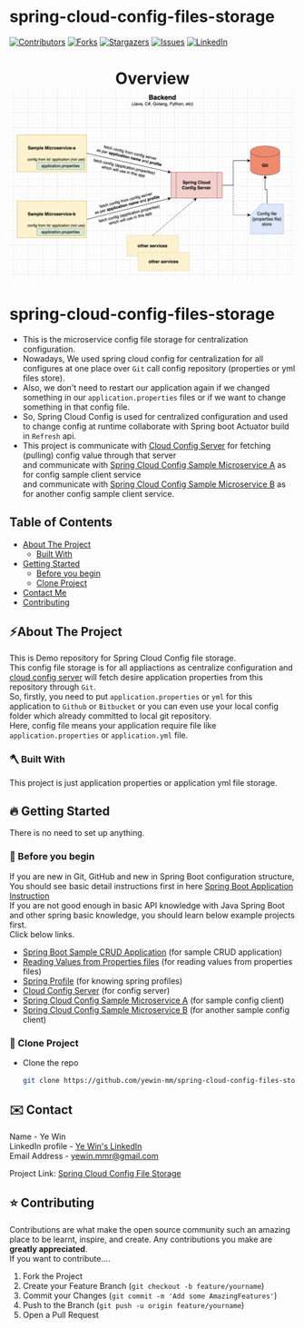 # spring-cloud-config-files-storage
<!-- PROJECT SHIELDS -->

<!--
*** I'm using markdown "reference style" links for readability.
*** Reference links are enclosed in brackets [ ] instead of parentheses ( ).
*** See the bottom of this document for the declaration of the reference variables
*** for contributors-url, forks-url, etc. This is an optional, concise syntax you may use.
*** https://www.markdownguide.org/basic-syntax/#reference-style-links
-->
[![Contributors][contributors-shield]][contributors-url]
[![Forks][forks-shield]][forks-url]
[![Stargazers][stars-shield]][stars-url]
[![Issues][issues-shield]][issues-url]
[![LinkedIn][linkedin-shield]][linkedin-url]

<!-- MARKDOWN LINKS & IMAGES -->
<!-- https://www.markdownguide.org/basic-syntax/#reference-style-links -->
[contributors-shield]: https://img.shields.io/github/contributors/yewin-mm/spring-cloud-config-files-storage.svg?style=for-the-badge
[contributors-url]: https://github.com/yewin-mm/spring-cloud-config-files-storage/graphs/contributors
[forks-shield]: https://img.shields.io/github/forks/yewin-mm/spring-cloud-config-files-storage.svg?style=for-the-badge
[forks-url]: https://github.com/yewin-mm/spring-cloud-config-files-storage/network/members
[stars-shield]: https://img.shields.io/github/stars/yewin-mm/spring-cloud-config-files-storage.svg?style=for-the-badge
[stars-url]: https://github.com/yewin-mm/spring-cloud-config-files-storage/stargazers
[issues-shield]: https://img.shields.io/github/issues/yewin-mm/spring-cloud-config-files-storage.svg?style=for-the-badge
[issues-url]: https://github.com/yewin-mm/spring-cloud-config-files-storage/issues
[linkedin-shield]: https://img.shields.io/badge/-LinkedIn-black.svg?style=for-the-badge&logo=linkedin&colorB=555
[linkedin-url]: https://www.linkedin.com/in/ye-win-1a33a292/

<h1 align="center">
  Overview
  <img src="https://github.com/yewin-mm/spring-cloud-config-files-storage/blob/master/github/template/images/overview/cloud_config.png" /><br/>
</h1>


# spring-cloud-config-files-storage
* This is the microservice config file storage for centralization configuration.
* Nowadays, We used spring cloud config for centralization for all configures at one place over `Git` call config repository (properties or yml files store). 
* Also, we don't need to restart our application again if we changed something in our `application.properties` files or if we want to change something in that config file.
* So, Spring Cloud Config is used for centralized configuration and used to change config at runtime collaborate with Spring boot Actuator build in `Refresh` api. 
* This project is communicate with [Cloud Config Server](https://github.com/yewin-mm/spring-cloud-config-server) for fetching (pulling) config value through that server <br> 
and communicate with [Spring Cloud Config Sample Microservice A](https://github.com/yewin-mm/spring-cloud-config-sample-microservice-a) as for config sample client service <br>
and communicate with [Spring Cloud Config Sample Microservice B](https://github.com/yewin-mm/spring-cloud-config-sample-microservice-b) as for another config sample client service.

<!-- TABLE OF CONTENTS -->
## Table of Contents
- [About The Project](#about-the-project)
    - [Built With](#built-with)
- [Getting Started](#getting-started)
    - [Before you begin](#before-you-begin)
    - [Clone Project](#clone-project)
- [Contact Me](#contact)
- [Contributing](#Contributing)


<a name="about-the-project"></a>
## ⚡️About The Project
This is Demo repository for Spring Cloud Config file storage. <br>
This config file storage is for all appliactions as centralize configuration and [cloud config server](https://github.com/yewin-mm/spring-cloud-config-server) will fetch desire application properties from this repository through `Git`.<br>
So, firstly, you need to put `application.properties` or `yml` for this application to `Github` or `Bitbucket` or you can even use your local config folder which already committed to local git repository. <br>
Here, config file means your application require file like `application.properties` or `application.yml` file.

<a name="built-with"></a>
### 🪓 Built With
This project is just application properties or application yml file storage.

<a name="getting-started"></a>
## 🔥 Getting Started
There is no need to set up anything.

<a name="before-you-begin"></a>
### 🔔 Before you begin
If you are new in Git, GitHub and new in Spring Boot configuration structure, <br>
You should see basic detail instructions first in here [Spring Boot Application Instruction](https://github.com/yewin-mm/spring-boot-app-instruction)<br>
If you are not good enough in basic API knowledge with Java Spring Boot and other spring basic knowledge, you should learn below example projects first. <br>
Click below links.
* [Spring Boot Sample CRUD Application](https://github.com/yewin-mm/spring-boot-sample-crud) (for sample CRUD application)
* [Reading Values from Properties files](https://github.com/yewin-mm/reading-properties-file-values) (for reading values from properties files)
* [Spring Profile](https://github.com/yewin-mm/spring-profile-properties-yml-file) (for knowing spring profiles)
* [Cloud Config Server](https://github.com/yewin-mm/spring-cloud-config-server) (for config server)
* [Spring Cloud Config Sample Microservice A](https://github.com/yewin-mm/spring-cloud-config-sample-microservice-a) (for sample config client)
* [Spring Cloud Config Sample Microservice B](https://github.com/yewin-mm/spring-cloud-config-sample-microservice-a) (for another sample config client)


<a name="clone-project"></a>
### 🥡 Clone Project
* Clone the repo
   ```sh
   git clone https://github.com/yewin-mm/spring-cloud-config-files-storage.git
   ```

<a name="contact"></a>
## ✉️ Contact
Name - Ye Win <br> LinkedIn profile -  [Ye Win's LinkedIn](https://www.linkedin.com/in/ye-win-1a33a292/)  <br> Email Address - yewin.mmr@gmail.com

Project Link: [Spring Cloud Config File Storage](https://github.com/yewin-mm/spring-cloud-config-files-storage)


<a name="contributing"></a>
## ⭐ Contributing
Contributions are what make the open source community such an amazing place to be learnt, inspire, and create. Any contributions you make are **greatly appreciated**.
<br>If you want to contribute....
1. Fork the Project
2. Create your Feature Branch (`git checkout -b feature/yourname`)
3. Commit your Changes (`git commit -m 'Add some AmazingFeatures'`)
4. Push to the Branch (`git push -u origin feature/yourname`)
5. Open a Pull Request
